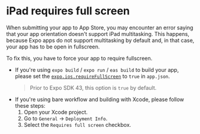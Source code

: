 # iPad requires full screen

When submitting your app to App Store, you may encounter an error saying that your app orientation doesn't support iPad multitasking. This happens, because Expo apps do not support multitasking by default and, in that case, your app has to be open in fullscreen. 

To fix this, you have to force your app to require fullscreen.
- If you're using `expo build` / `expo run` / `eas build` to build your app, please set the [`expo.ios.requireFullScreen`](https://docs.expo.io/versions/v42.0.0/config/app/#requirefullscreen) to `true` in `app.json`.
  > Prior to Expo SDK 43, this option is `true` by default.
- If you're using bare workflow and building with Xcode, please follow these steps:
  1. Open your Xcode project.
  2. Go to `General` -> `Deployment Info`.
  3. Select the `Requires full screen` checkbox.

